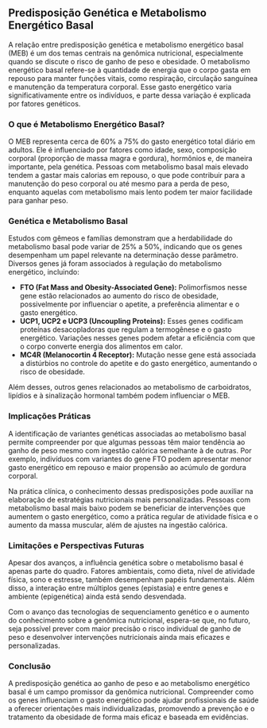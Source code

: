
## Predisposição Genética e Metabolismo Energético Basal

A relação entre predisposição genética e metabolismo energético basal (MEB) é um dos temas centrais na genômica nutricional, especialmente quando se discute o risco de ganho de peso e obesidade. O metabolismo energético basal refere-se à quantidade de energia que o corpo gasta em repouso para manter funções vitais, como respiração, circulação sanguínea e manutenção da temperatura corporal. Esse gasto energético varia significativamente entre os indivíduos, e parte dessa variação é explicada por fatores genéticos.

### O que é Metabolismo Energético Basal?

O MEB representa cerca de 60% a 75% do gasto energético total diário em adultos. Ele é influenciado por fatores como idade, sexo, composição corporal (proporção de massa magra e gordura), hormônios e, de maneira importante, pela genética. Pessoas com metabolismo basal mais elevado tendem a gastar mais calorias em repouso, o que pode contribuir para a manutenção do peso corporal ou até mesmo para a perda de peso, enquanto aquelas com metabolismo mais lento podem ter maior facilidade para ganhar peso.

### Genética e Metabolismo Basal

Estudos com gêmeos e famílias demonstram que a herdabilidade do metabolismo basal pode variar de 25% a 50%, indicando que os genes desempenham um papel relevante na determinação desse parâmetro. Diversos genes já foram associados à regulação do metabolismo energético, incluindo:

- **FTO (Fat Mass and Obesity-Associated Gene):** Polimorfismos nesse gene estão relacionados ao aumento do risco de obesidade, possivelmente por influenciar o apetite, a preferência alimentar e o gasto energético.
- **UCP1, UCP2 e UCP3 (Uncoupling Proteins):** Esses genes codificam proteínas desacopladoras que regulam a termogênese e o gasto energético. Variações nesses genes podem afetar a eficiência com que o corpo converte energia dos alimentos em calor.
- **MC4R (Melanocortin 4 Receptor):** Mutação nesse gene está associada a distúrbios no controle do apetite e do gasto energético, aumentando o risco de obesidade.

Além desses, outros genes relacionados ao metabolismo de carboidratos, lipídios e à sinalização hormonal também podem influenciar o MEB.

### Implicações Práticas

A identificação de variantes genéticas associadas ao metabolismo basal permite compreender por que algumas pessoas têm maior tendência ao ganho de peso mesmo com ingestão calórica semelhante à de outras. Por exemplo, indivíduos com variantes do gene FTO podem apresentar menor gasto energético em repouso e maior propensão ao acúmulo de gordura corporal.

Na prática clínica, o conhecimento dessas predisposições pode auxiliar na elaboração de estratégias nutricionais mais personalizadas. Pessoas com metabolismo basal mais baixo podem se beneficiar de intervenções que aumentem o gasto energético, como a prática regular de atividade física e o aumento da massa muscular, além de ajustes na ingestão calórica.

### Limitações e Perspectivas Futuras

Apesar dos avanços, a influência genética sobre o metabolismo basal é apenas parte do quadro. Fatores ambientais, como dieta, nível de atividade física, sono e estresse, também desempenham papéis fundamentais. Além disso, a interação entre múltiplos genes (epistasia) e entre genes e ambiente (epigenética) ainda está sendo desvendada.

Com o avanço das tecnologias de sequenciamento genético e o aumento do conhecimento sobre a genômica nutricional, espera-se que, no futuro, seja possível prever com maior precisão o risco individual de ganho de peso e desenvolver intervenções nutricionais ainda mais eficazes e personalizadas.

### Conclusão

A predisposição genética ao ganho de peso e ao metabolismo energético basal é um campo promissor da genômica nutricional. Compreender como os genes influenciam o gasto energético pode ajudar profissionais de saúde a oferecer orientações mais individualizadas, promovendo a prevenção e o tratamento da obesidade de forma mais eficaz e baseada em evidências.
```
